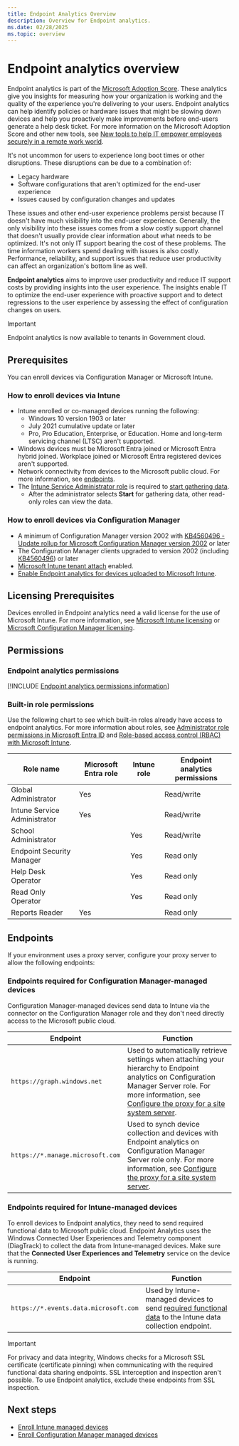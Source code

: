 ```yaml
---
title: Endpoint Analytics Overview
description: Overview for Endpoint analytics.
ms.date: 02/28/2025
ms.topic: overview
---
```


# Endpoint analytics overview

Endpoint analytics is part of the [Microsoft Adoption Score](/microsoft-365/admin/productivity/productivity-score). These analytics give you insights for measuring how your organization is working and the quality of the experience you're delivering to your users. Endpoint analytics can help identify policies or hardware issues that might be slowing down devices and help you proactively make improvements before end-users generate a help desk ticket. For more information on the Microsoft Adoption Score and other new tools, see [New tools to help IT empower employees securely in a remote work world​](https://www.microsoft.com/en-us/microsoft-365/blog/2020/04/30/new-tools-help-it-empower-employees-securely-remote-work-world/).<!-- see MEMDocs#955, this link requires "en-us" locale -->

It's not uncommon for users to experience long boot times or other disruptions. These disruptions can be due to a combination of:

- Legacy hardware
- Software configurations that aren't optimized for the end-user experience
- Issues caused by configuration changes and updates

These issues and other end-user experience problems persist because IT doesn't have much visibility into the end-user experience. Generally, the only visibility into these issues comes from a slow costly support channel that doesn't usually provide clear information about what needs to be optimized. It's not only IT support bearing the cost of these problems. The time information workers spend dealing with issues is also costly. Performance, reliability, and support issues that reduce user productivity can affect an organization's bottom line as well.

**Endpoint analytics** aims to improve user productivity and reduce IT support costs by providing insights into the user experience. The insights enable IT to optimize the end-user experience with proactive support and to detect regressions to the user experience by assessing the effect of configuration changes on users.

> [!IMPORTANT]
> Endpoint analytics is now available to tenants in Government cloud.

## <a name="bkmk_prereq"></a> Prerequisites

You can enroll devices via Configuration Manager or Microsoft Intune.

### <a name="bkmk_intune_prereq"></a> How to enroll devices via Intune

- Intune enrolled or co-managed devices running the following:
  - Windows 10 version 1903 or later
  - July 2021 cumulative update or later
  - Pro, Pro Education, Enterprise, or Education. Home and long-term servicing channel (LTSC) aren't supported.
- Windows devices must be Microsoft Entra joined or Microsoft Entra hybrid joined. Workplace joined or Microsoft Entra registered devices aren't supported.
- Network connectivity from devices to the Microsoft public cloud. For more information, see [endpoints](troubleshoot.md#bkmk_endpoints).
- The [Intune Service Administrator role](/mem/intune-service/fundamentals/role-based-access-control) is required to [start gathering data](enroll-intune.md#bkmk_onboard).
  - After the administrator selects **Start** for gathering data, other read-only roles can view the data.

### <a name="bkmk_cm_prereq"></a> How to enroll devices via Configuration Manager

- A minimum of Configuration Manager version 2002 with [KB4560496 - Update rollup for Microsoft Configuration Manager version 2002](https://support.microsoft.com/help/4560496) or later
- The Configuration Manager clients upgraded to version 2002 (including [KB4560496](https://support.microsoft.com/help/4560496)) or later
- [Microsoft Intune tenant attach](../configmgr/tenant-attach/device-sync-actions.md) enabled.
- [Enable Endpoint analytics for devices uploaded to Microsoft Intune](enroll-configmgr.md#bkmk_cm_upload).

<!-- ### Remediation scripting requirements

Whether enrolling devices via Intune or Configuration Manager, [**Remediation scripting**](../intune-service/fundamentals/remediations.md) has the following requirements:

- Devices must be Azure AD joined or hybrid Azure AD joined and meet one of the following conditions:
  - Is managed by Intune and runs an Enterprise, Professional, or Education edition of Windows 10 or later.
  - A [co-managed](../configmgr/comanage/overview.md) device running Windows 10, version 1903 or later. Co-managed devices on preceding versions of Windows 10 will need the [Client apps workload](../configmgr/comanage/workloads.md#client-apps) pointed to Intune (only applicable up to version 1607). -->

## Licensing Prerequisites

Devices enrolled in Endpoint analytics need a valid license for the use of Microsoft Intune. For more information, see [Microsoft Intune licensing](../intune-service/fundamentals/licenses.md) or [Microsoft Configuration Manager licensing](../configmgr/core/understand/learn-more-editions.md).

<!-- Remediations also requires users of the devices to have one of the following licenses:

- Windows 10/11 Enterprise E3 or E5 (included in Microsoft 365 F3, E3, or E5)
- Windows 10/11 Education A3 or A5 (included in Microsoft 365 A3 or A5)
- Windows 10/11 Virtual Desktop Access (VDA) per user -->

## Permissions

### Endpoint analytics permissions

[!INCLUDE [Endpoint analytics permissions information](includes/endpoint-analytics-rbac.md)]

### Built-in role permissions

Use the following chart to see which built-in roles already have access to endpoint analytics. For more information about roles, see [Administrator role permissions in Microsoft Entra ID](/azure/active-directory/roles/permissions-reference) and [Role-based access control (RBAC) with Microsoft Intune](../intune-service/fundamentals/role-based-access-control.md). <!--7567981-->

|Role name|Microsoft Entra role|Intune role|Endpoint analytics permissions|
|---|---|---|---|
|Global Administrator|Yes||Read/write|
|Intune Service Administrator|Yes||Read/write|
|School Administrator||Yes|Read/write|
|Endpoint Security Manager||Yes|Read only|
|Help Desk Operator||Yes|Read only|
|Read Only Operator||Yes|Read only|
|Reports Reader|Yes||Read only|

<!-- ### Remediations permissions

For Remediations, the user needs permissions appropriate to their role under the **Device configurations** category.  Permissions in the **Endpoint Analytics** category aren't needed if the user only uses Remediations.

An [Intune Service Administrator](/azure/active-directory/users-groups-roles/directory-assign-admin-roles#intune-service-administrator-permissions) is required to confirm licensing requirements before using Remediations for the first time. (removing this as part of moving Remediations to Intune)-->

## <a name="bkmk_endpoints"></a> Endpoints

If your environment uses a proxy server, configure your proxy server to allow the following endpoints:

### Endpoints required for Configuration Manager-managed devices

Configuration Manager-managed devices send data to Intune via the connector on the Configuration Manager role and they don't need directly access to the Microsoft public cloud.

| Endpoint  | Function  |
|-----------|-----------|
| `https://graph.windows.net` | Used to automatically retrieve settings  when attaching your hierarchy to Endpoint analytics on Configuration Manager Server role. For more information, see [Configure the proxy for a site system server](../configmgr/core/plan-design/network/proxy-server-support.md#configure-the-proxy-for-a-site-system-server). |
| `https://*.manage.microsoft.com` | Used to synch device collection and devices with Endpoint analytics on Configuration Manager Server role only. For more information, see [Configure the proxy for a site system server](../configmgr/core/plan-design/network/proxy-server-support.md#configure-the-proxy-for-a-site-system-server). |

### Endpoints required for Intune-managed devices

To enroll devices to Endpoint analytics, they need to send required functional data to Microsoft public cloud. Endpoint Analytics uses the Windows Connected User Experiences and Telemetry component (DiagTrack) to collect the data from Intune-managed devices. Make sure that the **Connected User Experiences and Telemetry** service on the device is running.

| Endpoint  | Function  |
|-----------|-----------|
| `https://*.events.data.microsoft.com` | Used by Intune-managed devices to send [required functional data](data-collection.md#bkmk_datacollection) to the Intune data collection endpoint. |

>[!Important]
> For privacy and data integrity, Windows checks for a Microsoft SSL certificate (certificate pinning) when communicating with the required functional data sharing endpoints. SSL interception and inspection aren't possible. To use Endpoint analytics, exclude these endpoints from SSL inspection.<!-- BUG 4647542 -->

## Next steps

- [Enroll Intune managed devices](enroll-intune.md)
- [Enroll Configuration Manager managed devices](enroll-configmgr.md)

